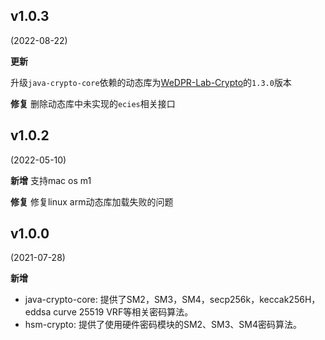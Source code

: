 ## v1.0.3
(2022-08-22)

**更新**

升级`java-crypto-core`依赖的动态库为[WeDPR-Lab-Crypto](https://github.com/WeBankBlockchain/WeDPR-Lab-Crypto)的`1.3.0`版本

**修复**
删除动态库中未实现的`ecies`相关接口

## v1.0.2
(2022-05-10)

**新增**
支持mac os m1

**修复**
修复linux arm动态库加载失败的问题

## v1.0.0
(2021-07-28)

**新增**
* java-crypto-core: 提供了SM2，SM3，SM4，secp256k，keccak256H，eddsa curve 25519 VRF等相关密码算法。
* hsm-crypto: 提供了使用硬件密码模块的SM2、SM3、SM4密码算法。